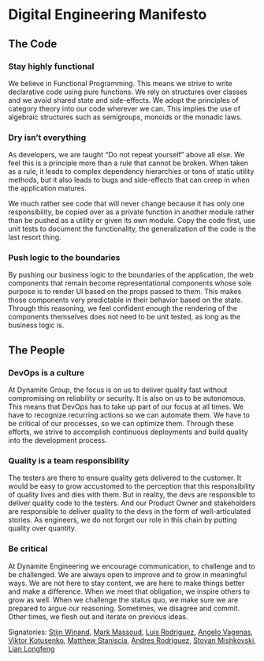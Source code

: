 # Digital Engineering Manifesto

## The Code

### Stay highly functional
We believe in Functional Programming. This means we strive to write declarative code using pure functions. We rely on structures over classes and we avoid shared state and side-effects. We adopt the principles of category theory into our code wherever we can. This implies the use of algebraic structures such as semigroups, monoids or the monadic laws.

### Dry isn’t everything
As developers, we are taught “Do not repeat yourself” above all else. We feel this is a principle more than a rule that cannot be broken. When taken as a rule, it leads to complex dependency hierarchies or tons of static utility methods, but it also leads to bugs and side-effects that can creep in when the application matures.

We much rather see code that will never change because it has only one responsibility, be copied over as a private function in another module rather than be pushed as a utility or given its own module. Copy the code first, use unit tests to document the functionality, the generalization of the code is the last resort thing.

### Push logic to the boundaries
By pushing our business logic to the boundaries of the application, the web components that remain become representational components whose sole purpose is to render UI based on the props passed to them. This makes those components very predictable in their behavior based on the state. Through this reasoning, we feel confident enough the rendering of the components themselves does not need to be unit tested, as long as the business logic is.

## The People

### DevOps is a culture
At Dynamite Group, the focus is on us to deliver quality fast without compromising on reliability or security. It is also on us to be autonomous. This means that DevOps has to take up part of our focus at all times. We have to recognize recurring actions so we can automate them. We have to be critical of our processes, so we can optimize them. Through these efforts, we strive to accomplish continuous deployments and build quality into the development process.

### Quality is a team responsibility
The testers are there to ensure quality gets delivered to the customer. It would be easy to grow accustomed to the perception that this responsibility of quality lives and dies with them. But in reality, the devs are responsible to deliver quality code to the testers. And our Product Owner and stakeholders are responsible to deliver quality to the devs in the form of well-articulated stories. As engineers, we do not forget our role in this chain by putting quality over quantity.

### Be critical
At Dynamite Engineering we encourage communication, to challenge and to be challenged. We are always open to improve and to grow in meaningful ways. We are not here to stay content, we are here to make things better and make a difference. When we meet that obligation, we inspire others to grow as well. When we challenge the status quo, we make sure we are prepared to argue our reasoning. Sometimes, we disagree and commit. Other times, we flesh out and iterate on previous ideas.

Signatories: [Stijn Winand](https://github.com/Whipgit), [Mark Massoud](https://github.com/markmssd), [Luis Rodriguez](https://github.com/helmac), [Angelo Vagenas](https://github.com/killips14), [Viktor Kotusenko](https://github.com/roxolan), [Matthew Staniscia](https://github.com/BonesMcGinty), [Andres Rodriguez](https://github.com/felexx90), [Stoyan Mishkovski](https://github.com/mishkovski), [Lian Longfeng](https://github.com/Lian-LF)
